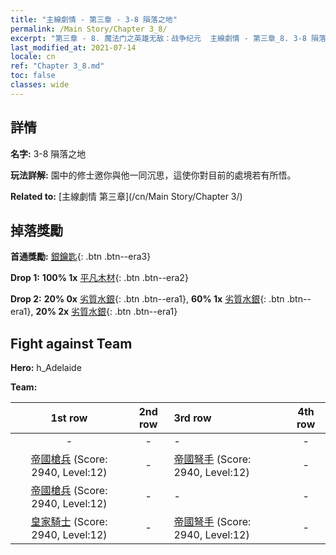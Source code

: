 ```yaml
---
title: "主線劇情 - 第三章 - 3-8 隕落之地"
permalink: /Main Story/Chapter 3_8/
excerpt: "第三章 - 8. 魔法门之英雄无敌：战争纪元  主線劇情 - 第三章_8. 3-8 隕落之地"
last_modified_at: 2021-07-14
locale: cn
ref: "Chapter 3_8.md"
toc: false
classes: wide
---
```


## 詳情

 **名字:** 3-8 隕落之地

 **玩法詳解:** 園中的修士邀你與他一同沉思，這使你對目前的處境若有所悟。

 **Related to:** [主線劇情 第三章](/cn/Main Story/Chapter 3/)

## 掉落獎勵

 **首通獎勵:** [銀鑰匙](/cn/Items/con_693/){: .btn .btn--era3}

 **Drop 1:** **100% 1x** [平凡木材](/cn/Items/mat_7/){: .btn .btn--era2}

 **Drop 2:** **20% 0x** [劣質水銀](/cn/Items/mat_2/){: .btn .btn--era1}, **60% 1x** [劣質水銀](/cn/Items/mat_2/){: .btn .btn--era1}, **20% 2x** [劣質水銀](/cn/Items/mat_2/){: .btn .btn--era1}


## Fight against Team
 **Hero:** h_Adelaide

 **Team:**


  | 1st row | 2nd row | 3rd row | 4th row |
  |:----:|:----:|:----|:----:|
  | - | - | - | - |
  | [帝國槍兵](/cn/units/Pikeman/) (Score: 2940, Level:12)  | - | [帝國弩手](/cn/units/Marksman/) (Score: 2940, Level:12)  | - |
  | [帝國槍兵](/cn/units/Pikeman/) (Score: 2940, Level:12)  | - | - | - |
  | [皇家騎士](/cn/units/Cavalier/) (Score: 2940, Level:12)  | - | [帝國弩手](/cn/units/Marksman/) (Score: 2940, Level:12)  | - |


